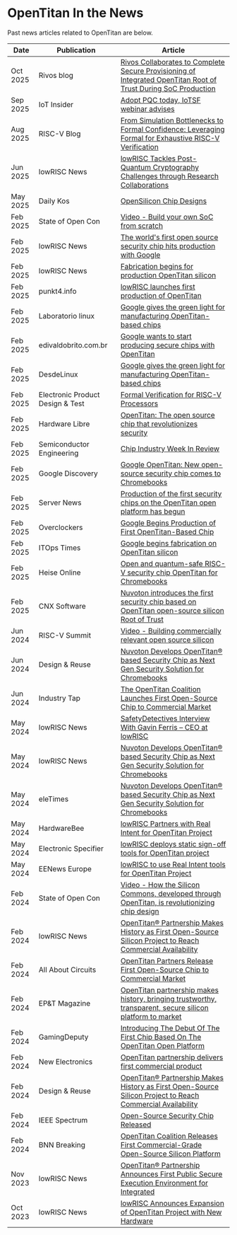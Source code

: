 # OpenTitan In the News

Past news articles related to OpenTitan are below.

 Date | Publication | Article
-------|-------------|------------
 Oct 2025 | Rivos blog | [Rivos Collaborates to Complete Secure Provisioning of Integrated OpenTitan Root of Trust During SoC Production](https://www.rivosinc.com/resources/blog/rivos-collaborates-to-complete-secure-provisioning-of-integrated-opentitan-root-of-trust-during-soc-production)
 Sep 2025 | IoT Insider | [Adopt PQC today, IoTSF webinar advises](https://www.iotinsider.com/industries/security/adopt-pqc-today-iotsf-webinar-advises/)
 Aug 2025 | RISC-V Blog | [From Simulation Bottlenecks to Formal Confidence: Leveraging Formal for Exhaustive RISC-V Verification](https://riscv.org/blog/2025/08/from-simulation-bottlenecks-to-formal-confidence-leveraging-formal-for-exhaustive-risc-v-verification/)
 Jun 2025 | lowRISC News | [lowRISC Tackles Post-Quantum Cryptography Challenges through Research Collaborations](https://lowrisc.org/news/lowrisc-tackles-post-quantum-cryptography-challenges-through-research-collaborations/)
 May 2025 | Daily Kos | [OpenSilicon Chip Designs](https://www.dailykos.com/stories/2025/5/10/2321371/-OpenSilicon-Chip-Designs)
 Feb 2025 | State of Open Con | [Video - Build your own SoC from scratch](https://www.youtube.com/watch?v=aQIkfyFN1IM)
 Feb 2025 | lowRISC News | [The world's first open source security chip hits production with Google](https://lowrisc.org/news/the-worlds-first-open-source-security-chip-hits-production-with-google/)
 Feb 2025 | lowRISC News | [Fabrication begins for production OpenTitan silicon ](https://opensource.googleblog.com/2025/02/fabrication-begins-for-production-opentitan-silicon.html)
 Feb 2025 | punkt4.info | [lowRISC launches first production of OpenTitan](https://punkt4.info/nachrichten/detail/news/lowrisc-lanciert-erste-produktion-von-opentitan/)
 Feb 2025 | Laboratorio linux | [Google gives the green light for manufacturing OpenTitan-based chips](https://laboratoriolinux.es/index.php/-noticias-mundo-linux-/software/37552-google-da-el-banderazo-verde-para-la-fabricacion-de-los-chips-basados-en-opentitan.html)
 Feb 2025 | edivaldobrito.com.br | [Google wants to start producing secure chips with OpenTitan](https://www.edivaldobrito.com.br/google-inicia-producao-de-chips-seguros-com-opentitan/)
 Feb 2025 | DesdeLinux | [Google gives the green light for manufacturing OpenTitan-based chips](https://blog.desdelinux.net/google-da-el-banderazo-verde-para-la-fabricacion-de-los-chips-basados-en-opentitan/)
 Feb 2025 | Electronic Product Design & Test | [Formal Verification for RISC-V Processors](https://www.epdtonthenet.net/article/213901/Formal-Verification-for-RISC-V-Processor.aspx)
 Feb 2025 | Hardware Libre | [OpenTitan: The open source chip that revolutionizes security](https://www.hwlibre.com/opentitan-el-chip-de-codigo-abierto-que-revoluciona-la-seguridad/)
 Feb 2025 | Semiconductor Engineering | [Chip Industry Week In Review ](https://semiengineering.com/chip-industry-week-in-review-73/)
 Feb 2025 | Google Discovery | [Google OpenTitan: New open-source security chip comes to Chromebooks ](https://googlediscovery.com/2025/02/07/google-opentitan-novo-chip-de-seguranca-de-codigo-aberto-chega-aos-chromebooks/)
 Feb 2025 | Server News | [Production of the first security chips on the OpenTitan open platform has begun](https://servernews.ru/1117950)
 Feb 2025 | Overclockers | [Google Begins Production of First OpenTitan-Based Chip](https://overclockers.ru/blog/news_from_Alex/show/207527/Google-nachala-proizvodstvo-pervogo-chipa-na-baze-OpenTitan)
 Feb 2025 | ITOps Times | [Google begins fabrication on OpenTitan silicon](https://www.itopstimes.com/itops/google-begins-fabrication-on-opentitan-silicon/)
 Feb 2025 | Heise Online | [Open and quantum-safe RISC-V security chip OpenTitan for Chromebooks ](https://www.heise.de/en/news/Open-and-quantum-safe-RISC-V-security-chip-OpenTitan-for-Chromebooks-10274833.html)
 Feb 2025 | CNX Software | [Nuvoton introduces the first security chip based on OpenTitan open-source silicon Root of Trust ](https://www.cnx-software.com/2025/02/07/nuvoton-opentitan-security-chip-open-source-silicon-root-of-trust/)
 Jun 2024 | RISC-V Summit | [Video - Building commercially relevant open source silicon](https://www.youtube.com/watch?v=EYyi8ZhEQxA)
 Jun 2024 | Design & Reuse | [Nuvoton Develops OpenTitan® based Security Chip as Next Gen Security Solution for Chromebooks](https://www.design-reuse.com/news/56335/nuvoton-lowrisc-opentitan-security-chip-chromebooks.html)
 Jun 2024 | Industry Tap | [The OpenTitan Coalition Launches First Open-Source Chip to Commercial Market](https://www.industrytap.com/the-opentitan-coalition-launches-first-open-source-chip-to-commercial-market/72880)
 May 2024 | lowRISC News | [SafetyDetectives Interview With Gavin Ferris – CEO at lowRISC](https://lowrisc.org/news/safetydetectives-interview-with-gavin-ferris-ceo-at-lowrisc/)
 May 2024 | lowRISC News | [Nuvoton Develops OpenTitan® based Security Chip as Next Gen Security Solution for Chromebooks](https://lowrisc.org/news/nuvoton-develops-opentitan-based-security-chip-as-next-gen-security-solution-for-chromebooks/)
 May 2024 | eleTimes | [Nuvoton Develops OpenTitan® based Security Chip as Next Gen Security Solution for Chromebooks](https://www.eletimes.com/nuvoton-develops-opentitan-based-security-chip-as-next-gen-security-solution-for-chromebooks)
 May 2024 | HardwareBee | [lowRISC Partners with Real Intent for OpenTitan Project](https://hardwarebee.com/electronic-breaking-news/lowrisc-partners-with-real-intent-for-opentitan-project/)
 May 2024 | Electronic Specifier | [lowRISC deploys static sign-off tools for OpenTitan project](https://www.electronicspecifier.com/industries/security/lowrisc-deploys-static-sign-off-tools-for-opentitan-project)
 May 2024 | EENews Europe | [lowRISC to use Real Intent tools for OpenTitan Project](https://www.eenewseurope.com/en/lowrisc-to-use-real-intent-tools-for-opentitan-project/)
 Feb 2024 | State of Open Con | [Video - How the Silicon Commons, developed through OpenTitan, is revolutionizing chip design](https://www.youtube.com/watch?v=4YfCDnpYm1Y)
 Feb 2024 | lowRISC News | [OpenTitan® Partnership Makes History as First Open-Source Silicon Project to Reach Commercial Availability](https://lowrisc.org/news/opentitan-commercial-availability/)
 Feb 2024 | All About Circuits | [OpenTitan Partners Release First Open-Source Chip to Commercial Market](https://www.allaboutcircuits.com/news/opentitan-partners-release-first-open-source-chip-to-commercial-market/)
 Feb 2024 | EP&T Magazine | [OpenTitan partnership makes history, bringing trustworthy, transparent, secure silicon platform to market](https://www.ept.ca/2024/02/first-open-source-silicon-project-reaches-commercial-availability/)
 Feb 2024 | GamingDeputy | [Introducing The Debut Of The First Chip Based On The OpenTitan Open Platform](https://www.gamingdeputy.com/introducing-the-debut-of-the-first-chip-based-on-the-opentitan-open-platform/)
 Feb 2024 | New Electronics | [OpenTitan partnership delivers first commercial product](https://www.newelectronics.co.uk/content/news/opentitan-partnership-delivers-first-commercial-product/)
 Feb 2024 | Design & Reuse | [OpenTitan® Partnership Makes History as First Open-Source Silicon Project to Reach Commercial Availability](https://www.design-reuse.com/news/55686/opentitan-partnership-open-source-silicon-project.html?utm_medium=rss&utm_source=designreuse&utm_content=120809&utm_campaign=55686)
 Feb 2024 | IEEE Spectrum | [Open-Source Security Chip Released](https://spectrum.ieee.org/open-titan-chip)
 Feb 2024 | BNN Breaking | [OpenTitan Coalition Releases First Commercial-Grade Open-Source Silicon Platform](https://bnnbreaking.com/tech/opentitan-coalition-releases-first-commercial-grade-open-source-silicon-platform)
 Nov 2023 | lowRISC News | [OpenTitan® Partnership Announces First Public Secure Execution Environment for Integrated](https://lowrisc.org/news/opentitan-partnership-announces-first-public-secure-execution-environment-for-integrated/)
 Oct 2023 | lowRISC News | [lowRISC Announces Expansion of OpenTitan Project with New Hardware](https://lowrisc.org/news/lowrisc-announces-expansion-of-opentitan-project-with-new-hardware/)
